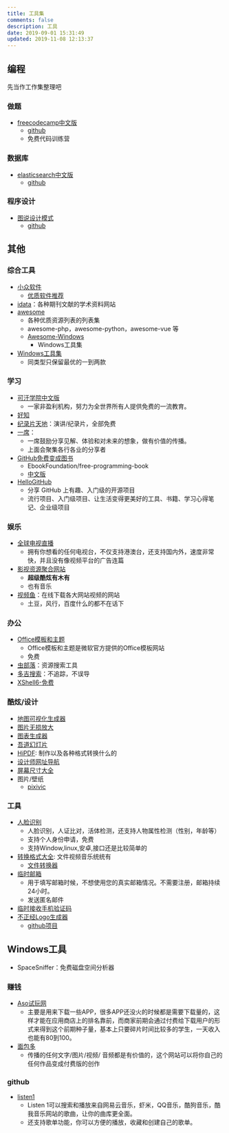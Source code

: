```yaml
---
title: 工具集
comments: false
description: 工具
date: 2019-09-01 15:31:49
updated: 2019-11-08 12:13:37
---
```


## 编程

先当作工作集整理吧

### 做题

+ [freecodecamp中文版](https://freecodecamp.cn/)
  + [github](https://github.com/freeCodeCamp/freeCodeCamp)
  + 免费代码训练营

### 数据库

+ [elasticsearch中文版](https://www.elastic.co/guide/cn/elasticsearch/guide/current/index.html)
  + [github](https://github.com/elasticsearch-cn/elasticsearch-definitive-guide)

### 程序设计

+ [图说设计模式](https://design-patterns.readthedocs.io/zh_CN/latest/index.html)
  + [github](https://github.com/me115/design_patterns)

## 其他

### 综合工具

+ [小众软件](https://www.appinn.com/)
  + [优质软件推荐](https://love.appinn.com/)
+ [idata](https://www.zhihu.com/question/31044894/answer/549432901)：各种期刊文献的学术资料网站
+ [awesome](https://github.com/sindresorhus/awesome)
  + 各种优质资源列表的列表集
  + awesome-php，awesome-python，awesome-vue 等
  + [Awesome-Windows](https://github.com/Awesome-Windows/Awesome/blob/master/README-cn.md)
    + Windows工具集
+ [Windows工具集](https://github.com/stackia/best-windows-apps)
  + 同类型只保留最优的一到两款

### 学习

+ [可汗学院中文版](https://zh.khanacademy.org/)
  + 一家非盈利机构，努力为全世界所有人提供免费的一流教育。
+ [好知](http://www.howzhi.com/)
+ [纪录片天地](http://www.jlpcn.net/)：演讲/纪录片，全部免费
+ [一席](https://yixi.tv/)：
  + 一席鼓励分享见解、体验和对未来的想象，做有价值的传播。
  + 上面会聚集各行各业的分享者
+ [GitHub免费变成图书](https://github.com/aluismoya/EbookFoundation-free-programming-books)
  + EbookFoundation/free-programming-book
  + [中文版](https://github.com/aluismoya/EbookFoundation-free-programming-books/blob/master/free-programming-books-zh.md)
+ [HelloGitHub](https://github.com/521xueweihan/HelloGitHub)
  + 分享 GitHub 上有趣、入门级的开源项目
  + 流行项目、入门级项目、让生活变得更美好的工具、书籍、学习心得笔记、企业级项目

### 娱乐

+ [全球电视直播](http://bddn.cn/zb.htm)
  + 拥有你想看的任何电视台，不仅支持港澳台，还支持国内外，速度非常快，并且没有像视频平台的广告连篇
+ [影视资源聚合网站](http://www.mvcat.com/)
  + **超级酷炫有木有**
  + 也有音乐
+ [视频鱼](http://www.shipinyu.cn/)：在线下载各大网站视频的网站
  + 土豆，风行，百度什么的都不在话下

### 办公

+ [Office模板和主题](https://templates.office.com)
  + Office模板和主题是微软官方提供的Office模板网站
  + 免费
+ [虫部落](http://magnet.chongbuluo.com/)：资源搜索工具
+ [多吉搜索](https://www.dogedoge.com/)：不追踪，不误导
+ [XShell6-免费](https://www.netsarang.com/zh/free-for-home-school/)

### 酷炫/设计

+ [地图可视化生成器](https://kepler.gl/)
+ [图片无损放大](https://bigjpg.com/)
+ [图表生成器](https://chartify.io/)
+ [吾道幻灯片](https://www.woodo.cn/)
+ [HiPDF](https://www.hipdf.cn/): 制作以及各种格式转换什么的
+ [设计师网址导航](https://hao.uisdc.com/)
+ [屏幕尺寸大全](https://uiiiuiii.com/screen/index.htm)
+ 图片/壁纸
  + [pixivic](https://pixivic.com/)

### 工具

+ [人脸识别](https://www.arcsoft.com.cn/)
  + 人脸识别，人证比对，活体检测，还支持人物属性检测（性别，年龄等）
  + 支持个人身份申请，免费
  + 支持Window,linux,安卓,接口还是比较简单的
+ [转换格式大全](https://cn.office-converter.com/): 文件视频音乐统统有
  + [文件转换器](https://convertio.co/zh/)
+ [临时邮箱](http://24mail.chacuo.net/)
  + 用于填写邮箱时候，不想使用您的真实邮箱情况。不需要注册，邮箱持续24小时。
  + 发送匿名邮件
+ [临时接收手机验证码](https://www.pdflibr.com/)
+ [不正经Logo生成器](https://logoly.pro/#/)
  + [github项目](https://github.com/bestony)

## Windows工具

+ SpaceSniffer：免费磁盘空间分析器

### 赚钱

+ [Aso试玩网](http://aso321.com/index.html)
  + 主要是用来下载一些APP，很多APP还没火的时候都是需要下载量的，这样才能在应用商店上的排名靠前，而商家前期会通过付费给下载用户的形式来得到这个前期种子量，基本上只要碎片时间比较多的学生，一天收入也能有80到100。
+ [面包多](https://mianbaoduo.com/)
  + 传播的任何文字/图片/视频/ 音频都是有价值的，这个网站可以将你自己的任何作品变成付费版的创作

### github

+ [listen1](http://listen1.github.io/listen1/)
  + Listen 1可以搜索和播放来自网易云音乐，虾米，QQ音乐，酷狗音乐，酷我音乐网站的歌曲，让你的曲库更全面。
  + 还支持歌单功能，你可以方便的播放，收藏和创建自己的歌单。
